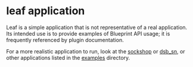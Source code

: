 # leaf application

Leaf is a simple application that is not representative of a real application.  Its intended use is to provide examples of Blueprint API usage; it is frequently referenced by plugin documentation.

For a more realistic application to run, look at the [sockshop](../sockshop) or [dsb_sn](../dsb_sn), or other applications listed in the [examples](..) directory.